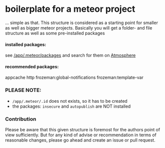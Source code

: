 boilerplate for a meteor project
================================

... simple as that. This structure is considered as a starting point for smaller as well as bigger
meteor projects. Basically you will get a folder- and file structure as well as some pre-installed
packages


#### installed packages:

see [/app/.meteor/packages](TODO) and search for them on [Atmosphere](https://atmospherejs.com/)


#### recommended packages:

appcache
http
frozeman:global-notifications
frozeman:template-var


### PLEASE NOTE:

+   ``/app/.meteor/.id`` does not exists, so it has to be created
+   the packages: ``insecure`` and ``autopublish`` are NOT installed


### Contribution

Please be aware that this given structure is foremost for the authors point of view sufficiently.
But for any kind of advise or recommendation in terms of reasonable changes, please go ahead and
create an issue or pull request.








